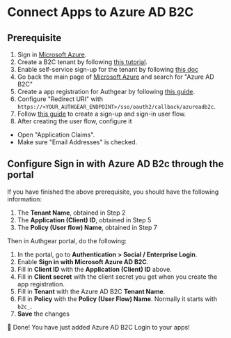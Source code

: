 # Connect Apps to Azure AD B2C

## Prerequisite

1. Sign in [Microsoft Azure](https://portal.azure.com/).
2. Create a B2C tenant by following [this tutorial](https://docs.microsoft.com/en-us/azure/active-directory-b2c/tutorial-create-tenant).
3. Enable self-service sign-up for the tenant by following [this doc](https://docs.microsoft.com/en-us/azure/active-directory/external-identities/self-service-sign-up-user-flow#enable-self-service-sign-up-for-your-tenant)
4. Go back the main page of [Microsoft Azure](https://portal.azure.com/) and search for "Azure AD B2C"
5. Create a app registration for Authgear by following [this guide](https://docs.microsoft.com/en-us/azure/active-directory-b2c/tutorial-register-applications?tabs=app-reg-ga).
6. Configure "Redirect URI" with `https://<YOUR_AUTHGEAR_ENDPOINT>/sso/oauth2/callback/azureadb2c`.
7. Follow [this guide](https://docs.microsoft.com/en-us/azure/active-directory-b2c/add-sign-up-and-sign-in-policy?pivots=b2c-user-flow) to create a sign-up and sign-in user flow.
8. After creating the user flow, configure it
  - Open "Application Claims".
  - Make sure "Email Addresses" is checked.

## Configure Sign in with Azure AD B2c through the portal

If you have finished the above prerequisite, you should have the following information:

1. The **Tenant Name**, obtained in Step 2
2. The **Application (Client) ID**, obtained in Step 5
3. The **Policy (User flow) Name**, obtained in Step 7

Then in Authgear portal, do the following:

1. In the portal, go to **Authentication > Social / Enterprise Login**.
2. Enable **Sign in with Microsoft Azure AD B2C**.
2. Fill in **Client ID** with the **Application (Client) ID** above.
3. Fill in **Client secret** with the client secret you get when you create the app registration.
4. Fill in **Tenant** with the Azure AD B2C **Tenant Name**.
5. Fill in **Policy** with the **Policy (User Flow) Name**. Normally it starts with `b2c_`.
6. **Save** the changes

🎉 Done! You have just added Azure AD B2C Login to your apps!
